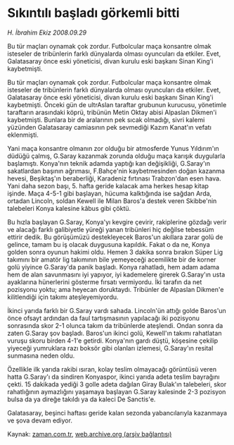 # Sıkıntılı başladı görkemli bitti

*H. İbrahim Ekiz 2008.09.29*

<tr><td class="metin" colspan="2" style="padding-top: 20px; padding-left: 5px; padding-right: 10px;">Bu tür maçları oynamak çok zordur. Futbolcular maça konsantre olmak isteseler de tribünlerin farklı dünyalarda olması oyuncuları da etkiler. Evet, Galatasaray önce eski yöneticisi, divan kurulu eski başkanı Sinan King'i kaybetmişti.</td></tr><tr><td class="metin" colspan="2" style="padding-top: 20px; padding-left: 5px; padding-right: 10px;"><p>Bu tür maçları oynamak çok zordur. Futbolcular maça konsantre olmak isteseler de tribünlerin farklı dünyalarda olması oyuncuları da etkiler. Evet, Galatasaray önce eski yöneticisi, divan kurulu eski başkanı Sinan King'i kaybetmişti. Önceki gün de ultrAslan taraftar grubunun kurucusu, yönetimle taraftarın arasındaki köprü, tribünün Metin Oktay abisi Alpaslan Dikmen'i kaybetmişti. Bunlara bir de aralarının pek sıcak olmadığı, sivri kalemi yüzünden Galatasaray camiasının pek sevmediği Kazım Kanat'ın vefatı eklenmişti. 
<p>Yani maça konsantre olmanın zor olduğu bir atmosferde Yunus Yıldırım'ın düdüğü çalmış, G.Saray kazanmak zorunda olduğu maça karışık duygularla başlamıştı. Konya'nın teknik adamda yaptığı kan değişikliği, G.Saray'ın sakatlardan başının ağrıması, F.Bahçe'nin kaybetmesinden doğan kazanma hevesi, Beşiktaş'ın beraberliği, Karadeniz fırtınası Trabzon'dan esen hava. Yani daha sezon başı, 5. hafta geride kalacak ama herkes hesap kitap işinde. Maça 4-5-1 gibi başlayan, hücuma kalktığında ise sağdan Arda, ortadan Lincoln, soldan Kewell ile Milan Baros'a destek veren Skibbe'nin talebeleri Konya kalesine kâbus gibi çöktü. 
<p>Bu hızla başlayan G.Saray, Konya'yı kevgire çevirir, rakiplerine gözdağı verir ve alacağı farklı galibiyetle yüreği yanan tribünleri hiç değilse tebessüm ettirir dedik. Bu görüşümüzü destekleyecek Baros'un akıllara zarar golü de gelince, tamam bu iş olacak duygusuna kapıldık. Fakat o da ne, Konya golden sonra oyunun hakimi oldu. Hemen 3 dakika sonra bırakın Süper Lig takımını bir amatör lig takımının bile yemeyeceği acemilikte bir de korner golü yiyince G.Saray'da panik başladı. Konya rahatladı, hem adam adama hem de alan savunmasını iyi yapıyor, iyi kademelere girerek G.Saray'ın usta ayaklarına hünerlerini gösterme fırsatı vermiyordu. İki tarafın da net pozisyonu yoktu; ama heyecan doruktaydı. Tribünler de Alpaslan Dikmen'e kilitlendiği için takımı ateşleyemiyordu.
<p>İkinci yarıda farklı bir G.Saray vardı sahada. Lincoln'ün attığı golde Baros'un önce ofsayt ardından da faul tartışmasının yapılacağı iki pozisyonu sonrasında skor 2-1 olunca takım da tribünlerde ateşlendi. Ondan sonra da zaten G.Saray şov başladı. Baros'un ikinci golü, Kewell'ın takımı rahatlatan vuruşu skoru birden 4-1'e getirdi. Konya'nın gardı düştü, köşesine çekilip yiyeceği yumruklara razı boksör gibi olanları izlemesi, G.Saray'ın resital sunmasına neden oldu. 
<p>Özellikle ilk yarıda rakibi ısıran, kolay teslim olmayacağı görüntüsü veren hatta G.Saray'ı da sindiren Konyaspor, ikinci yarıda adeta teslim bayrağını çekti. 15 dakikada yediği 3 golle adeta dağılan Giray Bulak'ın talebeleri, skor rahatlığının aymazlığını yaşamaya başlayan G.Saray kalesinde 2-3 pozisyon bulsa da ya direğe takıldı ya da kaleci De Sanctis'e.
<p>Galatasaray, beşinci haftası geride kalan sezonda yabancılarıyla kazanmaya ve şova devam ediyor. <br/></p></p></p></p></p></p></td></tr>

Kaynak: [zaman.com.tr](http://zaman.com.tr/yazar.do?yazino=743924), [web.archive.org (arşiv bağlantısı)](http://web.archive.org/web/20081017125936/http://www.zaman.com.tr:80/yazar.do?yazino=743924)
